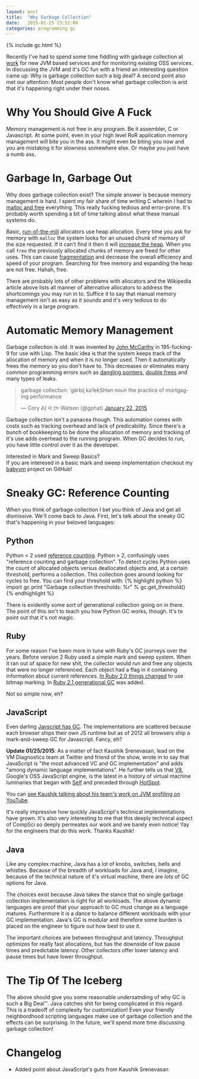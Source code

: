 ```yaml
---
layout: post
title:  "Why Garbage Collection"
date:   2015-01-25 13:51:08
categories: programming gc
---
```


{% include gc.html %}

Recently I've had to spend some time fiddling with garbage collection at [work](http://keen.io) for new JVM based services and for monitoring existing OSS services. In discussing the JVM and it's GC fun with a friend an interesting question came up: Why is garbage collection such a big deal? A second point also met our attention: Most people don't know what garbage collection is and that it's happening right under their noses.

# Why You Should Give A Fuck

Memory management is not free in any program. Be it assembler, C or Javascript. At some point, even in your high level RoR application memory management will bite you in the ass. It might even be biting you now and you are mistaking it for slowness somewhere else. Or maybe you just have a numb ass.

# Garbage In, Garbage Out

Why does garbage collection exist? The simple answer is because memory management is hard. I spent my fair share of time writing C wherein I had to [malloc and free](http://en.wikipedia.org/wiki/C_dynamic_memory_allocation) everything. This really fucking tedious and error-prone. It's probably worth spending a bit of time talking about what these manual systems do.

Basic, [run-of-the-mill](http://en.wikipedia.org/wiki/C_dynamic_memory_allocation) allocators use heap allocation. Every time you ask for memory with `malloc` the system looks for an unused chunk of memory of the size requested. If it can't find it then it will [increase the heap](http://en.wikipedia.org/wiki/Sbrk). When you call `free` the previously allocated chunks of memory are freed for other uses. This can cause [fragmentation](http://en.wikipedia.org/wiki/Fragmentation_(computing)) and decrease the overall efficiency and speed of your program. Searching for free memory and expanding the heap are not free. Hahah, free.

There are probably lots of other problems with allocators and the Wikipedia article above lists all manner of alternative allocators to address the shortcomings you may run in to. Suffice it to say that manual memory management isn't as easy as it sounds and it's very tedious to do effectively in a large program.

# Automatic Memory Management

Garbage collection is old. It was invented by [John McCarthy](http://en.wikipedia.org/wiki/John_McCarthy_(computer_scientist)) in 195-fucking-9 for use with Lisp. The basic idea is that the system keeps track of the allocation of memory and when it is no longer used. Then it automatically frees the memory so you don't have to. This decreases or eliminates many common programming errors such as [dangling pointers](http://en.wikipedia.org/wiki/Dangling_pointer), [double frees](https://www.owasp.org/index.php/Double_Free) and many types of leaks.

<blockquote class="twitter-tweet" lang="en"><p>garbage collection: ˈgärbij kəˈlekSHən&#10;&#10;noun&#10;&#10;the practice of mortgaging performance</p>&mdash; Cory ᕕ( ᐛ )ᕗ Watson (@gphat) <a href="https://twitter.com/gphat/status/558358029158973440">January 22, 2015</a></blockquote> <script async src="//platform.twitter.com/widgets.js" charset="utf-8"></script>

Garbage collection isn't a panacea though. This automation comes with costs such as tracking overhead and lack of predicability. Since there's a bunch of bookkeeping to be done the allocation of memory and tracking of it's use adds overhead to the running program. When GC decides to run, you have little control over it as the developer.

<div class="panel panel-info">
  <div class="panel-heading">
    <div class="panel-title"><i class="fa fa-question"></i> Interested in Mark and Sweep Basics?</div>
  </div>
  <div class="panel-body">
    If you are interesed in a basic mark and sweep implementation checkout my <a href="https://github.com/gphat/babyvm">babyvm</a> project on GitHub!
  </div>
</div>

# Sneaky GC: Reference Counting

When you think of garbage collection I bet you think of Java and get all dismissive. We'll come back to Java. First, let's talk about the sneaky GC that's happening in your beloved languages:

## Python

Python < 2 used [reference counting](http://en.wikipedia.org/wiki/Garbage_collection_(computer_science)#Reference_counting). Python > 2, confusingly uses "reference counting and garbage collection". To detect cycles Python uses the count of allocated objects versus deallocated objects and, at a certain threshold, performs a collection. This collection goes around looking for cycles to free. You can find your threshold with:
{% highlight python %}
import gc
print "Garbage collection thresholds: %r" % gc.get_threshold()
{% endhighlight %}

There is evidently some sort of generational collection going on in there. The point of this isn't to teach you how Python GC works, though. It's to point out that it's not magic.

## Ruby

For some reason I've been more in tune with Ruby's GC journeys over the years. Before version 2 Ruby used a simple mark and sweep system. When it ran out of space for new shit, the collector would run and free any objects that were no longer referenced. Each object had a flag in it containing information about current references. [In Ruby 2.0 things changed](http://magazine.rubyist.net/?Ruby200SpecialEn-gc) to use bitmap marking. In [Ruby 2.1 generational GC](http://www.infoq.com/news/2013/09/ruby-2-1-gc-revamp) was added.

Not so simple now, eh?

## JavaScript

Even darling [Javscript has GC](https://developer.mozilla.org/en-US/docs/Web/JavaScript/Memory_Management). The implementations are scattered because each browser ships their own JS runtime but as of 2012 all browsers ship a mark-and-sweep GC for Javascript.  Fancy, eh?

**Update 01/25/2015**: As a matter of fact Kaushik Srenevasan, lead on the VM Diagnostics team at Twitter and friend of the show, wrote in to say that JavaScript is "the most advanced VC and GC implementation" and adds "among dynamic language implementations". He further tells us that [V8](https://code.google.com/p/v8/), Google's OSS JavaScript engine, is the latest in a history of virtual machine luminaries that began with [Self](http://en.wikipedia.org/wiki/Self_%28programming_language%29) and preceded through [HotSpot](http://en.wikipedia.org/wiki/HotSpot).

You can [see Kaushik talking about his team's work on JVM profiling on YouTube](https://www.youtube.com/watch?v=Yg6_ulhwLw0).

It's really impressive how quickly JavaScript's technical implementations have grown. It's also very interesting to me that this deeply technical aspect of CompSci so deeply permeates our work and we barely even notice! Yay for the engineers that do this work.  Thanks Kaushik!

## Java

Like any complex machine, Java has a lot of knobs, switches, bells and whistles. Because of the breadth of workloads for Java and, I imagine, because of the technical nature of it's virtual machine, there are *lots* of GC options for Java.

The choices exist because Java takes the stance that no single garbage collection implementation is right for all workloads. The above dynamic languages are proof that your approach to GC must change as a language matures. Furthermore it is a dance to balance different workloads with your GC implementation. Java's GC is modular and therefore some burden is placed on the engineer to figure out how best to use it.

The important choices are between throughput and latency. Throughput optimizes for really fast allocations, but has the downside of low pause times and predictable latency. Other collectors offer lower latency and pause times but have lower throughput.

# The Tip Of The Iceberg

The above should give you some reasonable undersatnding of why GC is such a Big Deal™. Java catches shit for being complicated in this regard. This is a tradeoff of complexity for customization! Even your friendly neighbordhood scripting languages make use of garbage collection and the effects can be surprising. In the future, we'll spend more time discussing garbage collection!

# Changelog

* Added point about JavaScript's guts from Kaushik Srenevasan
